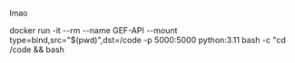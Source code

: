 lmao

docker run -it --rm --name GEF-API --mount type=bind,src="$(pwd)",dst=/code -p 5000:5000 python:3.11 bash -c "cd /code && bash